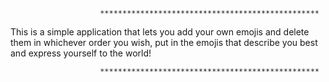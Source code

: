 						*************************************************

This is a simple application that lets you add your own emojis and delete them in whichever order you wish, put in the emojis that describe you best and express yourself to the world!
						
						*************************************************